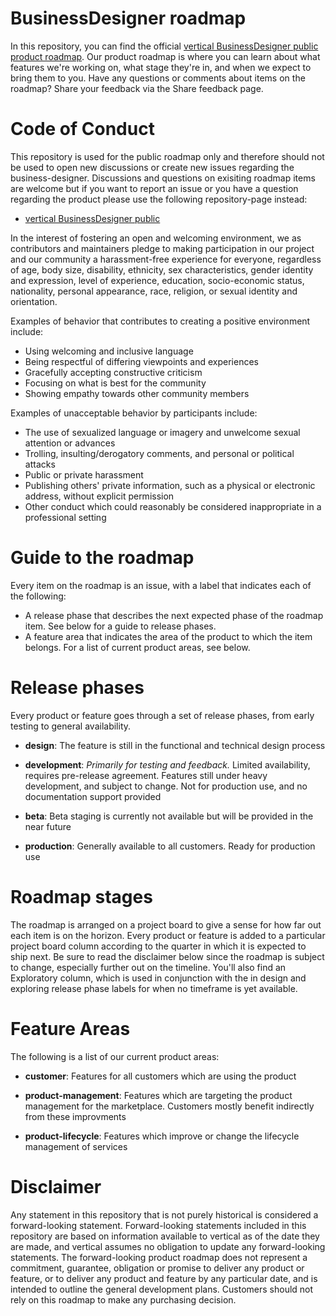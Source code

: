# BusinessDesigner roadmap
In this repository, you can find the official [vertical BusinessDesigner public product roadmap](https://github.com/verticalgmbh/business-designer-roadmap/projects/1). Our product roadmap is where you can learn about what features we're working on, what stage they're in, and when we expect to bring them to you. Have any questions or comments about items on the roadmap? Share your feedback via the Share feedback page.

# Code of Conduct
This repository is used for the public roadmap only and therefore should not be used to open new discussions or create new issues regarding the business-designer. Discussions and questions on exisiting roadmap items are welcome but if you want to report an issue or you have a question regarding the product please use the following repository-page instead:

* [vertical BusinessDesigner public](https://github.com/verticalgmbh/business-designer-public)

In the interest of fostering an open and welcoming environment, we as contributors and maintainers pledge to making participation in our project and our community a harassment-free experience for everyone, regardless of age, body size, disability, ethnicity, sex characteristics, gender identity and expression, level of experience, education, socio-economic status, nationality, personal appearance, race, religion, or sexual identity and orientation.

Examples of behavior that contributes to creating a positive environment include:

* Using welcoming and inclusive language
* Being respectful of differing viewpoints and experiences
* Gracefully accepting constructive criticism
* Focusing on what is best for the community
* Showing empathy towards other community members

Examples of unacceptable behavior by participants include:

* The use of sexualized language or imagery and unwelcome sexual attention or advances
* Trolling, insulting/derogatory comments, and personal or political attacks
* Public or private harassment
* Publishing others' private information, such as a physical or electronic address, without explicit permission
* Other conduct which could reasonably be considered inappropriate in a professional setting

# Guide to the roadmap

Every item on the roadmap is an issue, with a label that indicates each of the following:

* A release phase that describes the next expected phase of the roadmap item. See below for a guide to release phases.
* A feature area that indicates the area of the product to which the item belongs. For a list of current product areas, see below.

# Release phases

Every product or feature goes through a set of release phases, from early testing to general availability.

* **design**: The feature is still in the functional and technical design process

* **development**: *Primarily for testing and feedback.* Limited availability, requires pre-release agreement. Features still under heavy development, and subject to change. Not for production use, and no documentation support provided

* **beta**: Beta staging is currently not available but will be provided in the near future

* **production**: Generally available to all customers. Ready for production use

# Roadmap stages

The roadmap is arranged on a project board to give a sense for how far out each item is on the horizon. Every product or feature is added to a particular project board column according to the quarter in which it is expected to ship next. Be sure to read the disclaimer below since the roadmap is subject to change, especially further out on the timeline. You'll also find an Exploratory column, which is used in conjunction with the in design and exploring release phase labels for when no timeframe is yet available.

# Feature Areas

The following is a list of our current product areas:

* **customer**: Features for all customers which are using the product

* **product-management**: Features which are targeting the product management for the marketplace. Customers mostly benefit indirectly from these improvments

* **product-lifecycle**: Features which improve or change the lifecycle management of services

# Disclaimer
Any statement in this repository that is not purely historical is considered a forward-looking statement. Forward-looking statements included in this repository are based on information available to vertical as of the date they are made, and vertical assumes no obligation to update any forward-looking statements. The forward-looking product roadmap does not represent a commitment, guarantee, obligation or promise to deliver any product or feature, or to deliver any product and feature by any particular date, and is intended to outline the general development plans. Customers should not rely on this roadmap to make any purchasing decision.
